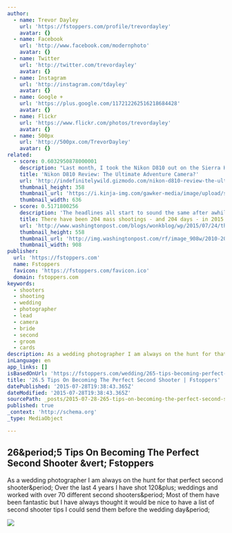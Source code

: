```yaml
---
author:
  - name: Trevor Dayley
    url: 'https://fstoppers.com/profile/trevordayley'
    avatar: {}
  - name: Facebook
    url: 'http://www.facebook.com/modernphoto'
    avatar: {}
  - name: Twitter
    url: 'http://twitter.com/trevordayley'
    avatar: {}
  - name: Instagram
    url: 'http://instagram.com/tdayley'
    avatar: {}
  - name: Google +
    url: 'https://plus.google.com/117212262516218684428'
    avatar: {}
  - name: Flickr
    url: 'https://www.flickr.com/photos/trevordayley'
    avatar: {}
  - name: 500px
    url: 'http://500px.com/TrevorDayley'
    avatar: {}
related:
  - score: 0.6032950878000001
    description: "Last month, I took the Nikon D810 out on the Sierra High Route - one of the toughest adventures around. It got dirty, wet, and constantly banged around. Here's how it performed. Three years ago, my roommate bought a D800E. I've always shot Canon, but he let me borrow his Nikon for a couple of shoots."
    title: 'Nikon D810 Review: The Ultimate Adventure Camera?'
    url: 'http://indefinitelywild.gizmodo.com/nikon-d810-review-the-ultimate-adventure-camera-1720304051'
    thumbnail_height: 358
    thumbnail_url: 'https://i.kinja-img.com/gawker-media/image/upload/s--HUMXs9W4--/c_fill,fl_progressive,g_north,h_358,q_80,w_636/1359547536269425185.jpg'
    thumbnail_width: 636
  - score: 0.5171800256
    description: 'The headlines all start to sound the same after awhile. Seven people shot inside Louisville nightclub. Four men shot in Suffolk early Sunday morning. Two dead, two hospitalized in Brice Street shooting. The shootings happen so often, the circumstances become so familiar, that we tune them out.'
    title: There have been 204 mass shootings - and 204 days - in 2015 so far
    url: 'http://www.washingtonpost.com/blogs/wonkblog/wp/2015/07/24/there-have-been-204-mass-shootings-and-204-days-in-2015-so-far/'
    thumbnail_height: 558
    thumbnail_url: 'http://img.washingtonpost.com/rf/image_908w/2010-2019/Wires/Images/2015-07-23/AP/Movie_Theater_Shooting-0bab1.jpg'
    thumbnail_width: 908
publisher:
  url: 'https://fstoppers.com'
  name: Fstoppers
  favicon: 'https://fstoppers.com/favicon.ico'
  domain: fstoppers.com
keywords:
  - shooters
  - shooting
  - wedding
  - photographer
  - lead
  - camera
  - bride
  - second
  - groom
  - cards
description: As a wedding photographer I am always on the hunt for that perfect second shooter. Over the last 4 years I have shot 120+ weddings and worked with over 70 different second shooters. Most of them have been fantastic but I have always thought it would be nice to have a list of second shooter tips I could send them before the wedding day.
inLanguage: en
app_links: []
isBasedOnUrl: 'https://fstoppers.com/wedding/265-tips-becoming-perfect-second-shooter-2719'
title: '26.5 Tips On Becoming The Perfect Second Shooter | Fstoppers'
datePublished: '2015-07-28T19:38:43.365Z'
dateModified: '2015-07-28T19:38:43.365Z'
sourcePath: _posts/2015-07-28-265-tips-on-becoming-the-perfect-second-shooter-or-fstoppers.md
published: true
_context: 'http://schema.org'
_type: MediaObject

---
```

<article style=""><h1>26&amp;period;5 Tips On Becoming The Perfect Second Shooter &amp;vert; Fstoppers</h1><p>As a wedding photographer I am always on the hunt for that perfect second shooter&amp;period; Over the last 4 years I have shot 120&amp;plus; weddings and worked with over 70 different second shooters&amp;period; Most of them have been fantastic but I have always thought it would be nice to have a list of second shooter tips I could send them before the wedding day&amp;period;</p><img src="https://d1w5usc88actyi.cloudfront.net/styles/large/s3/wp-content/uploads/2013/07/Fstoppers-26-Tips-for-Second-Shooters-Trevor-Dayley.jpg" /></article>
